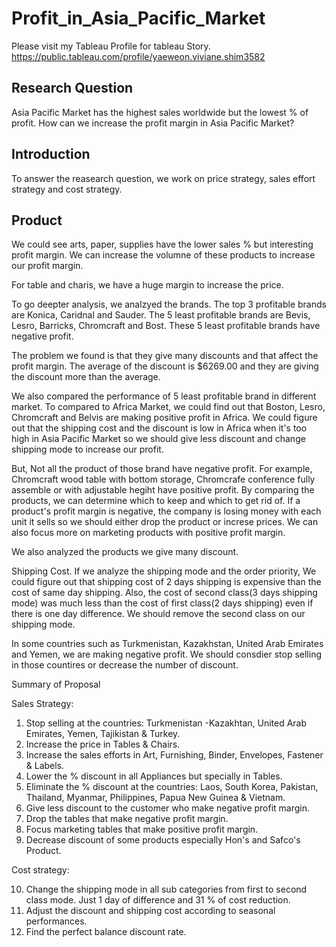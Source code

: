 # Profit_in_Asia_Pacific_Market

Please visit my Tableau Profile for tableau Story.
https://public.tableau.com/profile/yaeweon.viviane.shim3582

## Research Question
Asia Pacific Market has the highest sales worldwide but the lowest % of profit. How can we increase the profit margin in Asia Pacific Market?

## Introduction
To answer the reasearch question, we work on price strategy, sales effort strategy and cost strategy.

## Product
 
We could see arts, paper, supplies have the lower sales % but interesting profit margin.
We can increase the volumne of these products to increase our profit margin.

For table and charis, we have a huge margin to increase the price. 

To go deepter analysis, we analzyed the brands. The top 3 profitable brands are Konica, Caridnal and Sauder. The 5 least profitable brands are Bevis, Lesro, Barricks, Chromcraft and Bost. These 5 least profitable brands have negative profit.

The problem we found is that they give many discounts and that affect the profit margin. The average of the discount is $6269.00 and they are giving the discount more than the average.

We also compared the performance of 5 least profitable brand in different market. To compared to Africa Market, we could find out that Boston, Lesro, Chromcraft and Belvis are making positive profit in Africa. We could figure out that the shipping cost and the discount is low in Africa when it's too high in Asia Pacific Market so we should give less discount and change shipping mode to increase our profit.

But, Not all the product of those brand have negative profit. For example, Chromcraft wood table with bottom storage, Chromcrafe conference fully assemble or with adjustable hegiht have positive profit. By comparing the products, we can determine which to keep and which to get rid of. If a product's profit margin is negative, the company is losing money with each unit it sells so we should either drop the product or increse prices. We can also focus more on marketing products with positive profit margin.

We also analyzed the products we give many discount. 

Shipping Cost.
If we analyze the shipping mode and the order priority, We could figure out that shipping cost of 2 days shipping is expensive than the cost of same day shipping. Also, the cost of second class(3 days shipping mode) was much less than the cost of first class(2 days shipping) even if there is one day difference. We should remove the second class on our shipping mode. 

In some countries such as Turkmenistan, Kazakhstan, United Arab Emirates and Yemen, we are making negative profit. We should consdier stop selling in those countires or decrease the number of discount. 


Summary of Proposal

Sales Strategy:

1. Stop selling at the countries: Turkmenistan -Kazakhtan, United Arab Emirates, Yemen, Tajikistan & Turkey.
2. Increase the price in Tables & Chairs.
3. Increase the sales efforts in Art, Furnishing, Binder, Envelopes, Fastener & Labels.
4. Lower the % discount in all Appliances but specially in Tables.
5. Eliminate the % discount at the countries: Laos, South Korea, Pakistan, Thailand, Myanmar, Philippines, Papua New Guinea & Vietnam.
6. Give less discount to the customer who make negative profit margin.
7. Drop the tables that make negative profit margin.
8. Focus marketing tables that make positive profit margin.
9. Decrease discount of some products especially Hon's and Safco's Product.

Cost strategy: 

10. Change the shipping mode in all sub categories from first to second class mode. Just 1 day of difference and 31 % of cost reduction.
11. Adjust the discount and shipping cost according to seasonal performances.
12. Find the perfect balance discount rate. 





